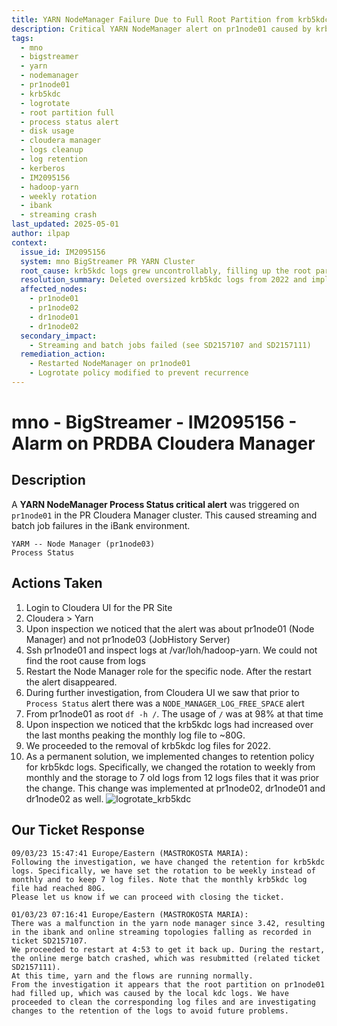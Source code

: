 ```yaml
---
title: YARN NodeManager Failure Due to Full Root Partition from krb5kdc Log Growth
description: Critical YARN NodeManager alert on pr1node01 caused by krb5kdc logs filling the root partition; issue resolved by log cleanup and adjusting logrotate retention policy across nodes.
tags:
  - mno
  - bigstreamer
  - yarn
  - nodemanager
  - pr1node01
  - krb5kdc
  - logrotate
  - root partition full
  - process status alert
  - disk usage
  - cloudera manager
  - logs cleanup
  - log retention
  - kerberos
  - IM2095156
  - hadoop-yarn
  - weekly rotation
  - ibank
  - streaming crash
last_updated: 2025-05-01
author: ilpap
context:
  issue_id: IM2095156
  system: mno BigStreamer PR YARN Cluster
  root_cause: krb5kdc logs grew uncontrollably, filling up the root partition on pr1node01 and causing NodeManager process failure
  resolution_summary: Deleted oversized krb5kdc logs from 2022 and implemented new weekly rotation policy across PR and DR nodes
  affected_nodes:
    - pr1node01
    - pr1node02
    - dr1node01
    - dr1node02
  secondary_impact:
    - Streaming and batch jobs failed (see SD2157107 and SD2157111)
  remediation_action:
    - Restarted NodeManager on pr1node01
    - Logrotate policy modified to prevent recurrence
---
```

# mno - BigStreamer - IM2095156 - Alarm on PRDBA  Cloudera Manager
## Description
A **YARN NodeManager Process Status critical alert** was triggered on `pr1node01` in the PR Cloudera Manager cluster. This caused streaming and batch job failures in the iBank environment.
```
YARM -- Node Manager (pr1node03)
Process Status
```
## Actions Taken
1. Login to Cloudera UI for the PR Site
2. Cloudera > Yarn
3. Upon inspection we noticed that the alert was about pr1node01 (Node Manager) and not pr1node03 (JobHistory Server)
4. Ssh pr1node01 and inspect logs at /var/loh/hadoop-yarn. We could not find the root cause from logs
5. Restart the Node Manager role for the specific node. After the restart the alert disappeared.
6. During further investigation, from Cloudera UI we saw that prior to ```Process Status``` alert there was a ```NODE_MANAGER_LOG_FREE_SPACE``` alert
7. From pr1node01 as root `df -h /`. The usage of `/` was at 98% at that time
8. Upon inspection we noticed that the krb5kdc logs had increased over the last months peaking the monthly log file to ~80G.
9. We proceeded to the removal of krb5kdc log files for 2022.
10. As a permanent solution, we implemented changes to retention policy for krb5kdc logs. Specifically, we changed the rotation to weekly from monthly and the storage to 7 old logs from 12 logs files that it was prior the change.  This change was implemented at pr1node02, dr1node01 and dr1node02 as well.
![logrotate_krb5kdc](.media/IM2095156/IM2095156_logrotate_krb5kdc.PNG)
## Our Ticket Response
```
09/03/23 15:47:41 Europe/Eastern (MASTROKOSTA MARIA):
Following the investigation, we have changed the retention for krb5kdc logs. Specifically, we have set the rotation to be weekly instead of monthly and to keep 7 log files. Note that the monthly krb5kdc log file had reached 80G.
Please let us know if we can proceed with closing the ticket.
```
```
01/03/23 07:16:41 Europe/Eastern (MASTROKOSTA MARIA):
There was a malfunction in the yarn node manager since 3.42, resulting in the ibank and online streaming topologies falling as recorded in ticket SD2157107.
We proceeded to restart at 4:53 to get it back up. During the restart, the online merge batch crashed, which was resubmitted (related ticket SD2157111).
At this time, yarn and the flows are running normally.
From the investigation it appears that the root partition on pr1node01 had filled up, which was caused by the local kdc logs. We have proceeded to clean the corresponding log files and are investigating changes to the retention of the logs to avoid future problems.
```